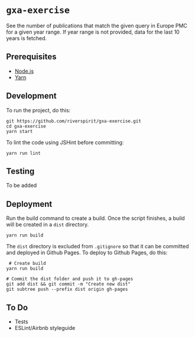 # `gxa-exercise`

See the number of publications that match the given query in Europe PMC for a given year range. If year range is not provided, data for the last 10 years is fetched.

## Prerequisites

- [Node.js](https://nodejs.org/en/)
- [Yarn](https://yarnpkg.com/en/)

## Development

To run the project, do this:

```
git https://github.com/riverspirit/gxa-exercise.git
cd gxa-exercise
yarn start
```

To lint the code using JSHint before committing:

```
yarn run lint
```

## Testing
To be added

## Deployment
Run the build command to create a build. Once the script finishes, a build will be created in a `dist` directory.
```
yarn run build
```

The `dist` directory is excluded from `.gitignore` so that it can be committed and deployed in Github Pages. To deploy to Github Pages, do this:

```
 # Create build
yarn run build

# Commit the dist folder and push it to gh-pages
git add dist && git commit -m "Create new dist"
git subtree push --prefix dist origin gh-pages
```

## To Do
- Tests
- ESLint/Airbnb styleguide
